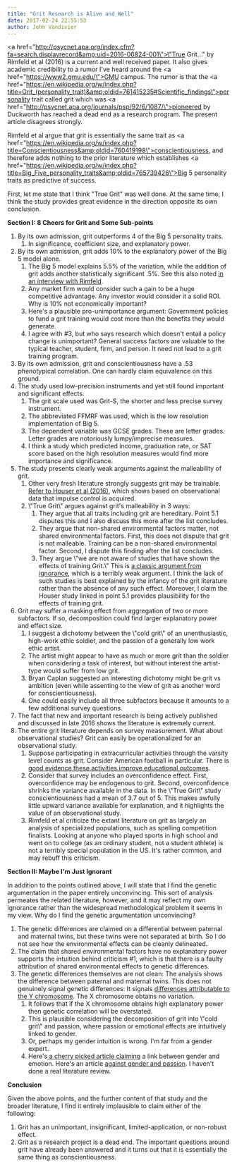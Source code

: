 ```yaml
---
title: "Grit Research is Alive and Well"
date: 2017-02-24 22:55:53
author: John Vandivier
---
```




<a href=\"http://psycnet.apa.org/index.cfm?fa=search.displayrecord&amp;uid=2016-06824-001\">\"True Grit...\" by Rimfeld et al (2016)</a> is a current and well received paper. It also gives academic credibility to a rumor I've heard around the <a href=\"https://www2.gmu.edu/\">GMU</a> campus. The rumor is that the <a href=\"https://en.wikipedia.org/w/index.php?title=Grit_(personality_trait)&amp;oldid=761415235#Scientific_findings\">personality trait called grit</a> which was <a href=\"http://psycnet.apa.org/journals/psp/92/6/1087/\">pioneered by Duckworth</a> has reached a dead end as a research program. The present article disagrees strongly.

Rimfeld et al argue that grit is essentially the same trait as <a href=\"https://en.wikipedia.org/w/index.php?title=Conscientiousness&amp;oldid=760419198\">conscientiousness</a>, and therefore adds nothing to the prior literature which establishes <a href=\"https://en.wikipedia.org/w/index.php?title=Big_Five_personality_traits&amp;oldid=765739426\">Big 5 personality</a> traits as predictive of success.

First, let me state that I think \"True Grit\" was well done. At the same time, I think the study provides great evidence in the direction opposite its own conclusion.

<strong>Section I: 8 Cheers for Grit and Some Sub-points</strong>
<ol>
 	<li>By its own admission, grit outperforms 4 of the Big 5 personality traits.
<ol>
 	<li>In significance, coefficient size, and explanatory power.</li>
</ol>
</li>
 	<li>By its own admission, grit adds 10% to the explanatory power of the Big 5 model alone.
<ol>
 	<li>The Big 5 model explains 5.5% of the variation, while the addition of grit adds another statistically significant .5%. See this also noted <a href=\"https://www.youtube.com/watch?v=usP3KFsDloA\">in an interview with Rimfeld</a>.</li>
 	<li>Any market firm would consider such a gain to be a huge competitive advantage. Any investor would consider it a solid ROI. Why is 10% not economically important?</li>
 	<li>Here's a plausible pro-unimportance argument: Government policies to fund a grit training would cost more than the benefits they would generate.</li>
 	<li>I agree with #3, but who says research which doesn't entail a policy change is unimportant? General success factors are valuable to the typical teacher, student, firm, and person. It need not lead to a grit training program.</li>
</ol>
</li>
 	<li>By its own admission, grit and conscientiousness have a .53 phenotypical correlation. One can hardly claim equivalence on this ground.</li>
 	<li>The study used low-precision instruments and yet still found important and significant effects.
<ol>
 	<li>The grit scale used was Grit-S, the shorter and less precise survey instrument.</li>
 	<li>The abbreviated FFMRF was used, which is the low resolution implementation of Big 5.</li>
 	<li>The dependent variable was GCSE grades. These are letter grades. Letter grades are notoriously lumpy/imprecise measures.</li>
 	<li>I think a study which predicted income, graduation rate, or SAT score based on the high resolution measures would find more importance and significance.</li>
</ol>
</li>
 	<li>The study presents clearly weak arguments against the malleability of grit.
<ol>
 	<li>Other very fresh literature strongly suggests grit may be trainable. <a href=\"http://www.medicaldaily.com/behavioral-psychology-you-can-strengthen-self-control-practicing-409542\">Refer to Houser et al (2016)</a>, which shows based on observational data that impulse control is acquired.</li>
 	<li>\"True Grit\" argues against grit's malleability in 3 ways:
<ol>
 	<li>They argue that all traits including grit are hereditary. Point 5.1 disputes this and I also discuss this more after the list concludes.</li>
 	<li>They argue that non-shared environmental factors matter, not shared environmental factors. First, this does not dispute that grit is not malleable. Training can be a non-shared environmental factor. Second, I dispute this finding after the list concludes.</li>
 	<li>They argue \"we are not aware of studies that have shown the effects of training Grit.\" This is <a href=\"https://en.wikipedia.org/wiki/Argument_from_ignorance\">a classic argument from ignorance</a>, which is a terribly weak argument. I think the lack of such studies is best explained by the infancy of the grit literature rather than the absence of any such effect. Moreover, I claim the Houser study linked in point 5.1 provides plausibility for the effects of training grit.</li>
</ol>
</li>
</ol>
</li>
 	<li>Grit may suffer a masking effect from aggregation of two or more subfactors. If so, decomposition could find larger explanatory power and effect size.
<ol>
 	<li>I suggest a dichotomy between the \"cold grit\" of an unenthusiastic, high-work ethic soldier, and the passion of a generally low work ethic artist.</li>
 	<li>The artist might appear to have as much or more grit than the soldier when considering a task of interest, but without interest the artist-type would suffer from low grit.</li>
 	<li>Bryan Caplan suggested an interesting dichotomy might be grit vs ambition (even while assenting to the view of grit as another word for conscientiousness).</li>
 	<li>One could easily include all three subfactors because it amounts to a few additional survey questions.</li>
</ol>
</li>
 	<li>The fact that new and important research is being actively published and discussed in late 2016 shows the literature is extremely current.</li>
 	<li>The entire grit literature depends on survey measurement. What about observational studies? Grit can easily be operationalized for an observational study.
<ol>
 	<li>Suppose participating in extracurricular activities through the varsity level counts as grit. Consider American football in particular. There is <a href=\"https://www.nfhs.org/articles/the-case-for-high-school-activities/#chapter1\">good evidence these activities improve educational outcomes</a>.</li>
 	<li>Consider that survey includes an overconfidence effect. First, overconfidence may be endogenous to grit. Second, overconfidence shrinks the variance available in the data. In the \"True Grit\" study conscientiousness had a mean of 3.7 out of 5. This makes awfully little upward variance available for explanation, and it highlights the value of an observational study.</li>
 	<li>Rimfeld et al criticize the extant literature on grit as largely an analysis of specialized populations, such as spelling competition finalists. Looking at anyone who played sports in high school and went on to college (as an ordinary student, not a student athlete) is not a terribly special population in the US. It's rather common, and may rebuff this criticism.</li>
</ol>
</li>
</ol>
<strong>Section II: Maybe I'm Just Ignorant</strong>

In addition to the points outlined above, I will state that I find the genetic argumentation in the paper entirely unconvincing. This sort of analysis permeates the related literature, however, and it may reflect my own ignorance rather than the widespread methodological problem it seems in my view. Why do I find the genetic argumentation unconvincing?
<ol>
 	<li>The genetic differences are claimed on a differential between paternal and maternal twins, but these twins were not separated at birth. So I do not see how the environmental effects can be cleanly delineated.</li>
 	<li>The claim that shared environmental factors have no explanatory power supports the intuition behind criticism #1, which is that there is a faulty attribution of shared environmental effects to genetic differences.</li>
 	<li>The genetic differences themselves are not clean: The analysis shows the difference between paternal and maternal twins. This does not genuinely signal genetic differences: It signals <a href=\"https://en.wikipedia.org/w/index.php?title=Y_chromosome&amp;oldid=766509165\">differences attributable to the Y chromosome</a>. The X chromosome obtains no variation.
<ol>
 	<li>It follows that if the X chromosome obtains high explanatory power then genetic correlation will be overstated.</li>
 	<li>This is plausible considering the decomposition of grit into \"cold grit\" and passion, where passion or emotional effects are intuitively linked to gender.</li>
 	<li>Or, perhaps my gender intuition is wrong. I'm far from a gender expert.</li>
 	<li>Here's<a href=\"http://www.dailymail.co.uk/femail/article-2665908/Big-boys-dont-cry-BUT-deep-theyre-emotional-women.html\"> a cherry picked article claiming</a> a link between gender and emotion. Here's an article <a href=\"https://sdtheory.s3.amazonaws.com/SDT/documents/2007_VallerandEtAl_JoP.pdf\">against gender and passion</a>. I haven't done a real literature review.</li>
</ol>
</li>
</ol>
<strong>Conclusion</strong>

Given the above points, and the further content of that study and the broader literature, I find it entirely implausible to claim either of the following:
<ol>
 	<li>Grit has an unimportant, insignificant, limited-application, or non-robust effect.</li>
 	<li>Grit as a research project is a dead end. The important questions around grit have already been answered and it turns out that it is essentially the same thing as conscientiousness.</li>
</ol>